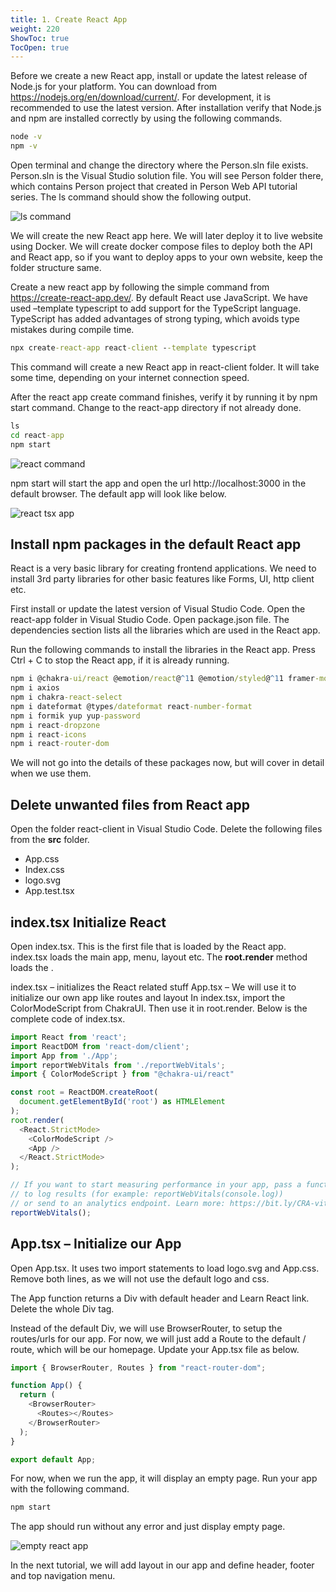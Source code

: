 ```yaml
---
title: 1. Create React App
weight: 220
ShowToc: true
TocOpen: true
---
```


Before we create a new React app, install or update the latest release of Node.js for your platform. You can download from https://nodejs.org/en/download/current/. For development, it is recommended to use the latest version. After installation verify that Node.js and npm are installed correctly by using the following commands.

```bat
node -v
npm -v
```

Open terminal and change the directory where the Person.sln file exists. Person.sln is the Visual Studio solution file. You will see Person folder there, which contains Person project that created in Person Web API tutorial series. The ls command should show the following output.

![ls command](/images/blog/ls-command.jpg "ls command")

We will create the new React app here. We will later deploy it to live website using Docker. We will create docker compose files to deploy both the API and React app, so if you want to deploy apps to your own website, keep the folder structure same.

Create a new react app by following the simple command from https://create-react-app.dev/. By default React use JavaScript. We have used –template typescript to add support for the TypeScript language. TypeScript has added advantages of strong typing, which avoids type mistakes during compile time.

```bat
npx create-react-app react-client --template typescript
```

This command will create a new React app in react-client folder. It will take some time, depending on your internet connection speed.

After the react app create command finishes, verify it by running it by npm start command. Change to the react-app directory if not already done.

```bat
ls
cd react-app
npm start
```

![react command](/images/blog/react-command.jpg "react command")

npm start will start the app and open the url http://localhost:3000 in the default browser. The default app will look like below.

![react tsx app](/images/blog/react-tsx-app-1024x474.jpg "react tsx app")

## Install npm packages in the default React app

React is a very basic library for creating frontend applications. We need to install 3rd party libraries for other basic features like Forms, UI, http client etc.

First install or update the latest version of Visual Studio Code. Open the react-app folder in Visual Studio Code. Open package.json file. The dependencies section lists all the libraries which are used in the React app.

Run the following commands to install the libraries in the React app. Press Ctrl + C to stop the React app, if it is already running.

```bat
npm i @chakra-ui/react @emotion/react@^11 @emotion/styled@^11 framer-motion@^6 @chakra-ui/icons
npm i axios
npm i chakra-react-select
npm i dateformat @types/dateformat react-number-format
npm i formik yup yup-password
npm i react-dropzone
npm i react-icons
npm i react-router-dom
```

We will not go into the details of these packages now, but will cover in detail when we use them.

## Delete unwanted files from React app

Open the folder react-client in Visual Studio Code. Delete the following files from the **src** folder.

- App.css
- Index.css
- logo.svg
- App.test.tsx

## index.tsx Initialize React

Open index.tsx. This is the first file that is loaded by the React app. index.tsx loads the main app, menu, layout etc. The **root.render** method loads the **<App />**.

index.tsx – initializes the React related stuff
App.tsx – We will use it to initialize our own app like routes and layout
In index.tsx, import the ColorModeScript from ChakraUI. Then use it in root.render. Below is the complete code of index.tsx.

```javascript
import React from 'react';
import ReactDOM from 'react-dom/client';
import App from './App';
import reportWebVitals from './reportWebVitals';
import { ColorModeScript } from "@chakra-ui/react"

const root = ReactDOM.createRoot(
  document.getElementById('root') as HTMLElement
);
root.render(
  <React.StrictMode>
    <ColorModeScript />
    <App />
  </React.StrictMode>
);

// If you want to start measuring performance in your app, pass a function
// to log results (for example: reportWebVitals(console.log))
// or send to an analytics endpoint. Learn more: https://bit.ly/CRA-vitals
reportWebVitals();
```

## App.tsx – Initialize our App

Open App.tsx. It uses two import statements to load logo.svg and App.css. Remove both lines, as we will not use the default logo and css.

The App function returns a Div with default header and Learn React link. Delete the whole Div tag.

Instead of the default Div, we will use BrowserRouter, to setup the routes/urls for our app. For now, we will just add a Route to the default / route, which will be our homepage. Update your App.tsx file as below.

```javascript
import { BrowserRouter, Routes } from "react-router-dom";

function App() {
  return (
    <BrowserRouter>
      <Routes></Routes>
    </BrowserRouter>
  );
}

export default App;
```

For now, when we run the app, it will display an empty page. Run your app with the following command.

```bat
npm start
```

The app should run without any error and just display empty page.

![empty react app](/images/blog/empty-react-app-1024x266.jpg "empty react app")

In the next tutorial, we will add layout in our app and define header, footer and top navigation menu.